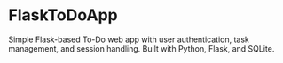 # FlaskToDoApp
Simple Flask-based To-Do web app with user authentication, task management, and session handling. Built with Python, Flask, and SQLite.
